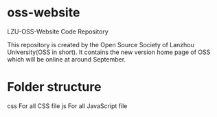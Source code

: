 # oss-website
LZU-OSS-Website Code Repository

This repository is created by the Open Source Society of Lanzhou University(OSS in short). It contains the new version home page of OSS which will be online at around September.

# Folder structure
css      For all CSS file
js       For all JavaScript file
